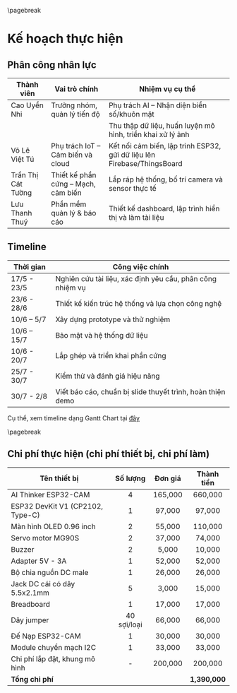 \pagebreak

# Kế hoạch thực hiện

## Phân công nhân lực

| Thành viên | Vai trò chính | Nhiệm vụ cụ thể |
| ----- | ------ | --------- |
| Cao Uyển Nhi | Trưởng nhóm, quản lý tiến độ | Phụ trách AI – Nhận diện biển số/khuôn mặt|
| | | Thu thập dữ liệu, huấn luyện mô hình, triển khai xử lý ảnh |
| Võ Lê Việt Tú | Phụ trách IoT – Cảm biến và cloud | Kết nối cảm biến, lập trình ESP32, gửi dữ liệu lên Firebase/ThingsBoard |
| Trần Thị Cát Tường | Thiết kế phần cứng – Mạch, cảm biến | Lắp ráp hệ thống, bố trí camera và sensor thực tế |
| Lưu Thanh Thuý | Phần mềm quản lý & báo cáo | Thiết kế dashboard, lập trình hiển thị và làm tài liệu |

## Timeline

| Thời gian | Công việc chính |
| --- | ----------------- |
| 17/5 - 23/5 | Nghiên cứu tài liệu, xác định yêu cầu, phân công nhiệm vụ |
| 23/6 - 28/6 | Thiết kế kiến trúc hệ thống và lựa chọn công nghệ |
| 10/6 – 5/7 | Xây dựng prototype và thử nghiệm |
| 10/6 – 15/7 | Bảo mật và hệ thống dữ liệu |
| 10/6 - 20/7 | Lắp ghép và triển khai phần cứng |
| 25/7 - 30/7 | Kiểm thử và đánh giá hiệu năng |
| 30/7 - 2/8 | Viết báo cáo, chuẩn bị slide thuyết trình, hoàn thiện demo |

Cụ thể, xem timeline dạng Gantt Chart tại [đây](https://docs.google.com/spreadsheets/d/1FWV0xb-8idRwTd4VWHoW-UJOVkOGjidVqAgJGw7YVfk/edit?gid=1115838130#gid=1115838130)

\pagebreak

## Chi phí thực hiện (chi phí thiết bị, chi phí làm)

| **Tên thiết bị** | **Số lượng** | **Đơn giá** | **Thành tiền** |
|---------------------------|:------:|:---------:|:---------:|
| AI Thinker ESP32-CAM                     | 4               | 165,000        | 660,000 |
| ESP32 DevKit V1 (CP2102, Type-C)         | 1               | 97,000         | 97,000 |
| Màn hình OLED 0.96 inch                  | 2               | 55,000         | 110,000 |
| Servo motor MG90S                        | 2               | 37,000         | 74,000 |
| Buzzer                                | 2               | 5,000          | 10,000 |
| Adapter 5V - 3A                       | 1               | 52,000         | 52,000 |
| Bộ chia nguồn DC male                       | 1               | 26,000         | 26,000 |
| Jack DC cái có dây 5.5x2.1mm                       | 5               | 3,000         | 15,000 |
| Breadboard                 | 1               | 17,000         | 17,000 |
| Dây jumper                      | 40 sợi/loại   | 66,000         | 66,000 |
| Đế Nạp ESP32-CAM                      | 1   | 30,000         | 30,000 |
| Module chuyển mạch I2C                      | 1   | 33,000         | 33,000 |
| Chi phí lắp đặt, khung mô hình | - | 200,000 | 200,000 |
| **Tổng chi phí** | | | **1,390,000** |
